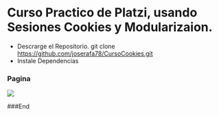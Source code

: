 # Curso Practico de Platzi, usando Sesiones Cookies y Modularizaion.

- Descrarge el Repositorio.
  git clone https://github.com/joserafa78/CursoCookies.git
- Instale Dependencias


### Pagina

![](https://i.postimg.cc/7LdVk4Px/Captura-de-pantalla-2024-08-20-121153.png)


###End
